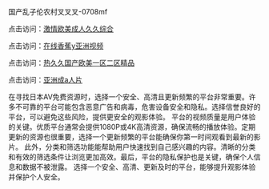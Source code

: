 国产乱子伦农村叉叉叉-0708mf
				
点击访问：<a href="https://heiliaoxqkkct.pages.dev">激情欧美成人久久综合</a>				
				
点击访问：<a href="https://heiliaoxwd5i8.pages.dev">在线香蕉y亚洲视频</a>				
				
点击访问：<a href="https://heiliaowzu4ur.pages.dev">热久久国产欧美一区二区精品</a>				
				
点击访问：<a href="https://heiliaozj3tjd.pages.dev">亚洲成a人片</a>		
	
在寻找日本AV免费资源时，选择一个安全、高清且更新频繁的平台非常重要。许多不可靠的平台可能包含恶意广告和病毒，危害设备安全和隐私。选择信誉良好的平台，可以避免这些风险，提供更安全的观影体验。
平台的视频质量是用户体验的关键。优质平台通常会提供1080P或4K高清资源，确保流畅的播放体验。定期更新的资源也很重要，选择一个更新频繁的平台能确保你第一时间观看到最新的影片。
此外，分类和筛选功能能帮助用户快速找到自己感兴趣的内容。清晰的分类和有效的筛选条件让浏览更加高效。最后，平台的隐私保护也是关键，确保个人信息和数据不被泄露。
选择一个安全、高清、更新及时的平台，能够提升观影体验并保护个人安全。

<span style="display:none;">[Canonical link](https://github.com/te20250708/te02 ）</span>


